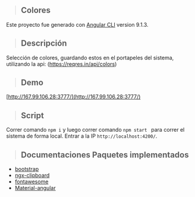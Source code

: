 >## Colores
Este proyecto fue generado con [Angular CLI](https://github.com/angular/angular-cli) version 9.1.3.


>## Descripción
Selección de colores, guardando estos en el portapeles del sistema, utilizando la api: (https://reqres.in/api/colors)

>## Demo
[http://167.99.106.28:3777/](http://167.99.106.28:3777/)

>## Script
Correr comando `npm i` y luego correr comando  `npm start ` para correr el sistema de forma local. 
Entrar a la IP  `http://localhost:4200/`.


>## Documentaciones Paquetes implementados
- [bootstrap](https://getbootstrap.com/)
- [ngx-clipboard](https://github.com/maxisam/ngx-clipboard)
- [fontawesome](https://fontawesome.com/how-to-use/on-the-web/setup/using-package-managers)
- [Material-angular](https://material.angular.io/)
